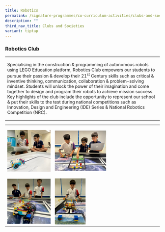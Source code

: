 ```yaml
---
title: Robotics
permalink: /signature-programmes/co-curriculum-activities/clubs-and-societies/robotics/
description: ""
third_nav_title: Clubs and Societies
variant: tiptap
---
```

<h3><strong>Robotics Club</strong></h3>
<table style="minWidth: 25px">
<colgroup>
<col>
</colgroup>
<tbody>
<tr>
<td rowspan="1" colspan="1">
<p>Specialising in the construction &amp; programming of autonomous robots
using LEGO Education platform, Robotics Club empowers our students to pursue
their passion &amp; develop their 21<sup>st</sup> Century skills such as
critical &amp; inventive thinking, communication, collaboration &amp; problem-solving
mindset. Students will unlock the power of their imagination and come together
to design and program their robots to achieve mission success. Key highlights
of the club include the opportunity to represent our school &amp; put their
skills to the test during national competitions such as Innovation, Design
and Engineering (IDE) Series &amp; National Robotics Competition (NRC).</p>
</td>
</tr>
</tbody>
</table>
<table style="minWidth: 50px">
<colgroup>
<col>
<col>
</colgroup>
<tbody>
<tr>
<td rowspan="1" colspan="1">
<p></p>
<div class="isomer-image-wrapper">
<img style="width: 100%" height="auto" width="100%" alt="" src="/images/Robotics_1.jpg">
</div>
</td>
<td rowspan="1" colspan="1">
<p></p>
<div class="isomer-image-wrapper">
<img style="width: 50%;" height="auto" width="100%" alt="" src="/images/Robotics_4.jpg">
</div>
</td>
</tr>
<tr>
<td rowspan="1" colspan="1">
<p></p>
<div class="isomer-image-wrapper">
<img style="width: 100%" height="auto" width="100%" alt="" src="/images/Robotics_3.jpg">
</div>
</td>
<td rowspan="1" colspan="1">
<p></p>
<div class="isomer-image-wrapper">
<img style="width: 30%;" height="auto" width="100%" alt="" src="/images/Robotics_2.jpg">
</div>
</td>
</tr>
</tbody>
</table>
<p></p>